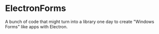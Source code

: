 # ElectronForms
A bunch of code that might turn into a library one day to create "Windows Forms" like apps with Electron.
